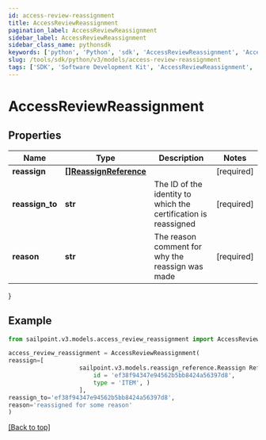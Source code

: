 ```yaml
---
id: access-review-reassignment
title: AccessReviewReassignment
pagination_label: AccessReviewReassignment
sidebar_label: AccessReviewReassignment
sidebar_class_name: pythonsdk
keywords: ['python', 'Python', 'sdk', 'AccessReviewReassignment', 'AccessReviewReassignment'] 
slug: /tools/sdk/python/v3/models/access-review-reassignment
tags: ['SDK', 'Software Development Kit', 'AccessReviewReassignment', 'AccessReviewReassignment']
---
```


# AccessReviewReassignment


## Properties

Name | Type | Description | Notes
------------ | ------------- | ------------- | -------------
**reassign** | [**[]ReassignReference**](reassign-reference) |  | [required]
**reassign_to** | **str** | The ID of the identity to which the certification is reassigned | [required]
**reason** | **str** | The reason comment for why the reassign was made | [required]
}

## Example

```python
from sailpoint.v3.models.access_review_reassignment import AccessReviewReassignment

access_review_reassignment = AccessReviewReassignment(
reassign=[
                    sailpoint.v3.models.reassign_reference.Reassign Reference(
                        id = 'ef38f94347e94562b5bb8424a56397d8', 
                        type = 'ITEM', )
                    ],
reassign_to='ef38f94347e94562b5bb8424a56397d8',
reason='reassigned for some reason'
)

```
[[Back to top]](#) 

